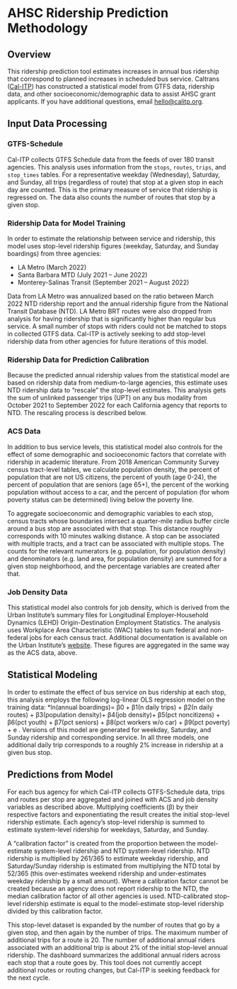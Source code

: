 # AHSC Ridership Prediction Methodology

## Overview

This ridership prediction tool estimates increases in annual bus ridership that correspond to planned increases in scheduled bus service. Caltrans ([Cal-ITP](https://www.calitp.org/)) has constructed a statistical model from GTFS data, ridership data, and other socioeconomic/demographic data to assist AHSC grant applicants. If you have additional questions, email hello@calitp.org. 

## Input Data Processing

### GTFS-Schedule

Cal-ITP collects GTFS Schedule data from the feeds of over 180 transit agencies. This analysis uses information from the `stops`, `routes`, `trips`, and `stop_times` tables. For a representative weekday (Wednesday), Saturday, and Sunday, all trips (regardless of route) that stop at a given stop in each day are counted. This is the primary measure of service that ridership is regressed on. The data also counts the number of routes that stop by a given stop.

### Ridership Data for Model Training

In order to estimate the relationship between service and ridership, this model uses stop-level ridership figures (weekday, Saturday, and Sunday boardings) from three agencies:
* LA Metro (March 2022)
* Santa Barbara MTD (July 2021 – June 2022)
* Monterey-Salinas Transit (September 2021 – August 2022)

Data from LA Metro was annualized based on the ratio between March 2022 NTD ridership report and the annual ridership figure from the National Transit Database (NTD). LA Metro BRT routes were also dropped from analysis for having ridership that is significantly higher than regular bus service. A small number of stops with riders could not be matched to stops in collected GTFS data. Cal-ITP is actively seeking to add stop-level ridership data from other agencies for future iterations of this model.

### Ridership Data for Prediction Calibration

Because the predicted annual ridership values from the statistical model are based on ridership data from medium-to-large agencies, this estimate uses NTD ridership data to “rescale” the stop-level estimates. This analysis gets the sum of unlinked passenger trips (UPT) on any bus modality from October 2021 to September 2022 for each California agency that reports to NTD. The rescaling process is described below.

### ACS Data

In addition to bus service levels, this statistical model also controls for the effect of some demographic and socioeconomic factors that correlate with ridership in academic literature. From 2018 American Community Survey census tract-level tables, we calculate population density, the percent of population that are not US citizens, the percent of youth (age 0-24), the percent of population that are seniors (age 65+), the percent of the working population without access to a car, and the percent of population (for whom poverty status can be determined) living below the poverty line. 

To aggregate socioeconomic and demographic variables to each stop, census tracts whose boundaries intersect a quarter-mile radius buffer circle around a bus stop are associated with that stop. This distance roughly corresponds with 10 minutes walking distance. A stop can be associated with multiple tracts, and a tract can be associated with multiple stops. The counts for the relevant numerators (e.g. population, for population density) and denominators (e.g. land area, for population density) are summed for a given stop neighborhood, and the percentage variables are created after that.

### Job Density Data

This statistical model also controls for job density, which is derived from the Urban Institute’s summary files for Longitudinal Employer-Household Dynamics (LEHD) Origin-Destination Employment Statistics. The analysis uses Workplace Area Characteristic (WAC) tables to sum federal and non-federal jobs for each census tract. Additional documentation is available on the Urban Institute’s [website](https://datacatalog.urban.org/dataset/longitudinal-employer-household-dynamics-origin-destination-employment-statistics-lodes). These figures are aggregated in the same way as the ACS data, above.

## Statistical Modeling

In order to estimate the effect of bus service on bus ridership at each stop, this analysis employs the following log-linear OLS regression model on the training data: *ln⁡(annual boardings)= β0 + β1(n daily trips) + β2(n daily routes) + β3(population density)+ β4(job density)+ β5(pct noncitizens) + β6(pct youth) + β7(pct seniors) + β8(pct workers w/o car) + β9(pct poverty) + e . Versions of this model are generated for weekday, Saturday, and Sunday ridership and corresponding service. In all three models, one additional daily trip corresponds to a roughly 2% increase in ridership at a given bus stop.

## Predictions from Model

For each bus agency for which Cal-ITP collects GTFS-Schedule data, trips and routes per stop are aggregated and joined with ACS and job density variables as described above. Multiplying coefficients (β) by their respective factors and exponentiating the result creates the initial stop-level ridership estimate. Each agency’s stop-level ridership is summed to estimate system-level ridership for weekdays, Saturday, and Sunday. 

A “calibration factor” is created from the proportion between the model-estimate system-level ridership and NTD system-level ridership. NTD ridership is multiplied by 261/365 to estimate weekday ridership, and Saturday/Sunday ridership is estimated from multiplying the NTD total by 52/365 (this over-estimates weekend ridership and under-estimates weekday ridership by a small amount). Where a calibration factor cannot be created because an agency does not report ridership to the NTD, the median calibration factor of all other agencies is used. NTD-calibrated stop-level ridership estimate is equal to the model-estimate stop-level ridership divided by this calibration factor.

This stop-level dataset is expanded by the number of routes that go by a given stop, and then again by the number of trips. The maximum number of additional trips for a route is 20. The number of additional annual riders associated with an additional trip is about 2% of the initial stop-level annual ridership. The dashboard summarizes the additional annual riders across each stop that a route goes by. This tool does not currently accept additional routes or routing changes, but Cal-ITP is seeking feedback for the next cycle. 

